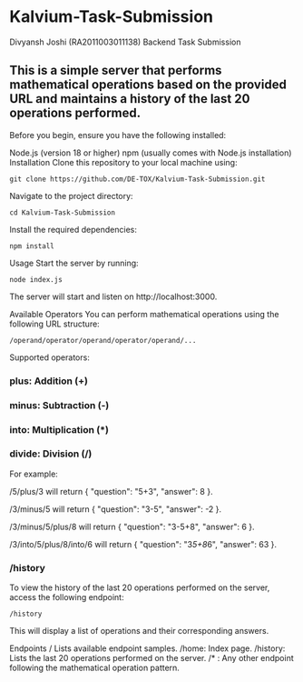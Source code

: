 # Kalvium-Task-Submission
Divyansh Joshi (RA2011003011138) Backend Task Submission 

## This is a simple server that performs mathematical operations based on the provided URL and maintains a history of the last 20 operations performed.



Before you begin, ensure you have the following installed:

Node.js (version 18 or higher)
npm (usually comes with Node.js installation)
Installation
Clone this repository to your local machine using:

```
git clone https://github.com/DE-TOX/Kalvium-Task-Submission.git
```
Navigate to the project directory:

```
cd Kalvium-Task-Submission
```
Install the required dependencies:

```
npm install
```
Usage
Start the server by running:
```
node index.js
```
The server will start and listen on http://localhost:3000.

Available Operators
You can perform mathematical operations using the following URL structure:

```
/operand/operator/operand/operator/operand/...
```
Supported operators:

### plus: Addition (+)
### minus: Subtraction (-)
### into: Multiplication (*)
### divide: Division (/)
For example:

/5/plus/3 will return { "question": "5+3", "answer": 8 }.

/3/minus/5 will return { "question": "3-5", "answer": -2 }.

/3/minus/5/plus/8 will return { "question": "3-5+8", "answer": 6 }.

/3/into/5/plus/8/into/6 will return { "question": "3*5+8*6", "answer": 63 }.

### /history
To view the history of the last 20 operations performed on the server, access the following endpoint:

```
/history
```
This will display a list of operations and their corresponding answers.

Endpoints
/ Lists available endpoint samples.
/home: Index page.
/history: Lists the last 20 operations performed on the server.
/* : Any other endpoint following the mathematical operation pattern.

<!--Contributing
Contributions are welcome! If you find any issues or have suggestions, feel free to create a pull request or submit an issue in the GitHub repository.
 -->


